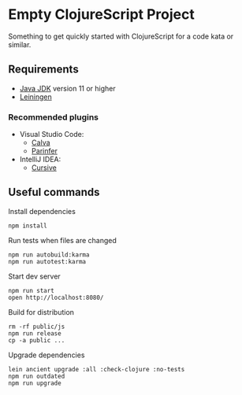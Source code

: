 # Empty ClojureScript Project

Something to get quickly started with ClojureScript for a code kata or similar.

## Requirements

- [Java JDK](https://www.oracle.com/java/technologies/javase-downloads.html) version 11 or higher
- [Leiningen](https://leiningen.org/)

### Recommended plugins

- Visual Studio Code:
    - [Calva](https://calva.io/)
    - [Parinfer](https://github.com/oakmac/vscode-parinfer)
- IntelliJ IDEA:
    - [Cursive](https://cursive-ide.com/)

## Useful commands

Install dependencies

    npm install

Run tests when files are changed

    npm run autobuild:karma
    npm run autotest:karma

Start dev server

    npm run start
    open http://localhost:8080/

Build for distribution

    rm -rf public/js
    npm run release
    cp -a public ...

Upgrade dependencies

    lein ancient upgrade :all :check-clojure :no-tests
    npm run outdated
    npm run upgrade
